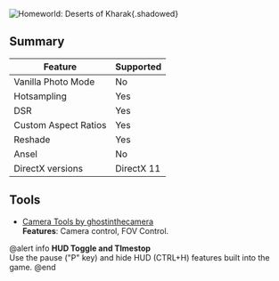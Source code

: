 ![Homeworld: Deserts of Kharak](Images\dok_header.png "Shot by Ghostinthecamera"){.shadowed}

## Summary

Feature | Supported
--|--
Vanilla Photo Mode | No
Hotsampling | Yes
DSR | Yes
Custom Aspect Ratios | Yes
Reshade | Yes
Ansel | No
DirectX versions | DirectX 11
 
## Tools

* [Camera Tools by ghostinthecamera](https://github.com/ghostinthecamera/IGCS-GITC)  
**Features**: Camera control, FOV Control.

@alert info
**HUD Toggle and TImestop**  
Use the pause ("P" key) and hide HUD (CTRL+H) features built into the game.
@end

